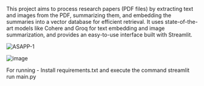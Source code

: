 This project aims to process research papers (PDF files) by extracting text and images from the PDF, summarizing them, and embedding the summaries into a vector database for efficient retrieval. It uses state-of-the-art models like Cohere and Groq for text embedding and image summarization, and provides an easy-to-use interface built with Streamlit.

![ASAPP-1](https://github.com/user-attachments/assets/7543ec0a-382c-4935-a585-eaf4af2fd96e)

![image](https://github.com/user-attachments/assets/1f1e04ea-98fd-4b6f-a76c-e81169f543c6)

For running -  Install requirements.txt and execute the command streamlit run main.py
